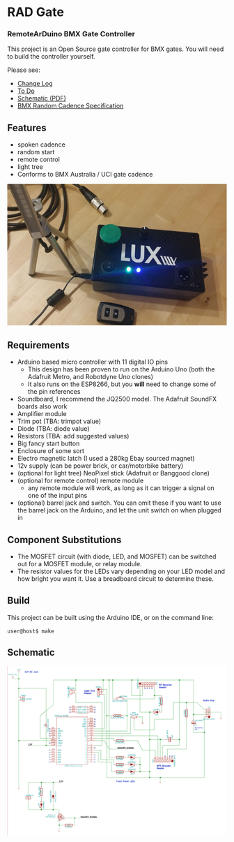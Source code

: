 # RAD Gate
### RemoteArDuino BMX Gate Controller

This project is an Open Source gate controller for BMX gates. You will need to build the controller yourself.

Please see:

 - [Change Log](CHANGELOG.md)
 - [To Do](ToDo.md)
 - [Schematic (PDF)](doc/schematic.pdf)
 - [BMX Random Cadence Specification](doc/BMXCadence.md)

## Features

- spoken cadence
- random start
- remote control
- light tree
- Conforms to BMX Australia / UCI gate cadence

![Image of gate controller](doc/radgate.jpg)

## Requirements

- Arduino based micro controller with 11 digital IO pins
  - This design has been proven to run on the Arduino Uno (both the Adafruit Metro, and Robotdyne Uno clones)
  - It also runs on the ESP8266, but you **will** need to change some of the pin references
- Soundboard, I recommend the JQ2500 model. The Adafruit SoundFX boards also work
- Amplifier module
- Trim pot (TBA: trimpot value)
- Diode (TBA: diode value)
- Resistors (TBA: add suggested values)
- Big fancy start button
- Enclosure of some sort
- Electro magnetic latch (I used a 280kg Ebay sourced magnet)
- 12v supply (can be power brick, or car/motorbike battery)
- (optional for light tree) NeoPixel stick (Adafruit or Banggood clone)
- (optional for remote control) remote module
  - any remote module will work, as long as it can trigger a signal on one of the input pins
- (optional) barrel jack and switch. You can omit these if you want to use the barrel jack on the Arduino, and let the unit switch on when plugged in

## Component Substitutions

- The MOSFET circuit (with diode, LED, and MOSFET) can be switched out for a MOSFET module, or relay module.
- The resistor values for the LEDs vary depending on your LED model and how bright you want it. Use a breadboard circuit to determine these.

## Build

This project can be built using the Arduino IDE, or on the command line:

````
user@host$ make
````

## Schematic

![Image of gate controller schematic](doc/schematic.png)
